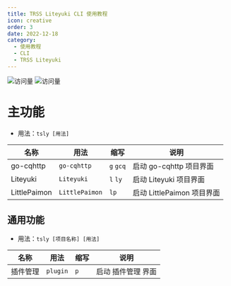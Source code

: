 ```yaml
---
title: TRSS Liteyuki CLI 使用教程
icon: creative
order: 3
date: 2022-12-18
category:
  - 使用教程
  - CLI
  - TRSS Liteyuki
---
```


![访问量](https://visitor-badge.glitch.me/badge?page_id=TimeRainStarSky-TRSS_Script-CLI-TRSS_Liteyuki&right_color=red&left_text=访%20问%20量) ![访问量](https://profile-counter.glitch.me/TimeRainStarSky-TRSS_Script-CLI-TRSS_Liteyuki/count.svg)

# 主功能

- 用法：`tsly [用法]`

| 名称         | 用法           | 缩写      | 说明                       |
| ------------ | -------------- | --------- | -------------------------- |
| go-cqhttp    | `go-cqhttp`    | `g` `gcq` | 启动 go-cqhttp 项目界面    |
| Liteyuki     | `Liteyuki`     | `l` `ly`  | 启动 Liteyuki 项目界面     |
| LittlePaimon | `LittlePaimon` | `lp`      | 启动 LittlePaimon 项目界面 |

## 通用功能

- 用法：`tsly [项目名称] [用法]`

| 名称     | 用法     | 缩写 | 说明               |
| -------- | -------- | ---- | ------------------ |
| 插件管理 | `plugin` | `p`  | 启动 插件管理 界面 |
